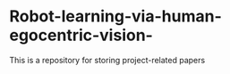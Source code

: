 # Robot-learning-via-human-egocentric-vision-
This is a repository for storing project-related papers 
